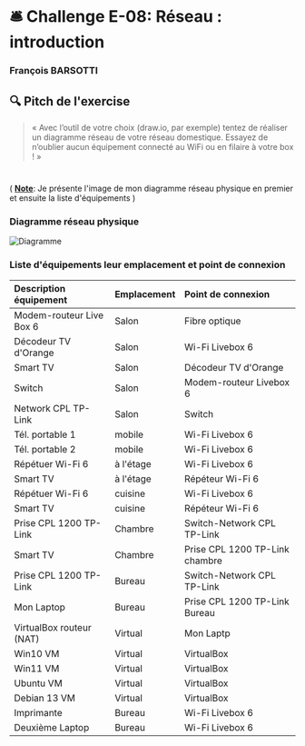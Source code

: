 # :bellhop_bell: Challenge E-08: Réseau : introduction
### François BARSOTTI
## :mag: Pitch de l'exercise
> « Avec l’outil de votre choix (draw.io, par exemple) tentez de réaliser un diagramme réseau de votre réseau domestique.
> Essayez de n’oublier aucun équipement connecté au WiFi ou en filaire à votre box ! »
> #
> 
( <ins>**Note**</ins>: Je présente l'image de mon diagramme réseau physique en premier et ensuite la liste d'équipements )

### Diagramme réseau physique

![Diagramme](https://github.com/user-attachments/assets/8bb7c49b-90e1-405d-ab0e-6e16e62c831b)

### Liste d'équipements leur emplacement et point de connexion

|Description équipement|Emplacement|Point de connexion|
|:---------------------|:----------|:-----------------|
|Modem-routeur Live Box 6|Salon|Fibre optique|
|Décodeur TV d'Orange|Salon|Wi-Fi Livebox 6|
|Smart TV|Salon|Décodeur TV d'Orange|
|Switch|Salon|Modem-routeur Livebox 6|
|Network CPL TP-Link|Salon|Switch|
|Tél. portable 1|mobile|Wi-Fi Livebox 6|
|Tél. portable 2|mobile|Wi-Fi Livebox 6|
|Répétuer Wi-Fi 6|à l'étage|Wi-Fi Livebox 6|
|Smart TV|à l'étage|Répéteur Wi-Fi 6|
|Répétuer Wi-Fi 6|cuisine|Wi-Fi Livebox 6|
|Smart TV|cuisine|Répéteur Wi-Fi 6|
|Prise CPL 1200 TP-Link|Chambre|Switch-Network CPL TP-Link|
|Smart TV|Chambre|Prise CPL 1200 TP-Link chambre|
|Prise CPL 1200 TP-Link|Bureau|Switch-Network CPL TP-Link|
|Mon Laptop|Bureau|Prise CPL 1200 TP-Link Bureau|
|VirtualBox routeur (NAT)|Virtual|Mon Laptp|
|Win10 VM|Virtual|VirtualBox|
|Win11 VM|Virtual|VirtualBox|
|Ubuntu VM|Virtual|VirtualBox|
|Debian 13 VM|Virtual|VirtualBox|
|Imprimante|Bureau|Wi-Fi Livebox 6|
|Deuxième Laptop|Bureau|Wi-Fi Livebox 6|
